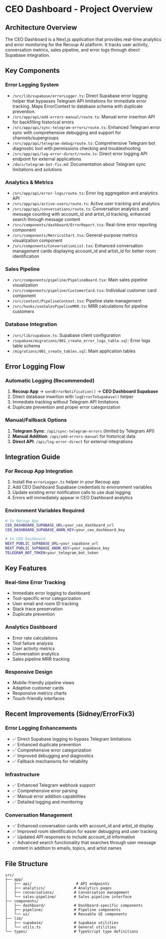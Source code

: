 # CEO Dashboard - Project Overview

## Architecture Overview

The CEO Dashboard is a Next.js application that provides real-time analytics and error monitoring for the Recoup AI platform. It tracks user activity, conversation metrics, sales pipeline, and error logs through direct Supabase integration.

## Key Components

### Error Logging System
- `/src/lib/supabase/errorLogger.ts`: Direct Supabase error logging helper that bypasses Telegram API limitations for immediate error tracking. Maps ErrorContext to database schema with duplicate prevention.
- `/src/app/api/add-errors-manual/route.ts`: Manual error insertion API for backfilling historical errors
- `/src/app/api/sync-telegram-errors/route.ts`: Enhanced Telegram error sync with comprehensive debugging and support for channels/supergroups
- `/src/app/api/telegram-debug/route.ts`: Comprehensive Telegram bot diagnostic tool with permissions checking and troubleshooting
- `/src/app/api/log-error-direct/route.ts`: Direct error logging API endpoint for external applications
- `/docs/telegram-bot-fix.md`: Documentation about Telegram sync limitations and solutions

### Analytics & Metrics
- `/src/app/api/error-logs/route.ts`: Error log aggregation and analytics API
- `/src/app/api/active-users/route.ts`: Active user tracking and analytics
- `/src/app/api/conversations/route.ts`: Conversation analytics and message counting with account_id and artist_id tracking, enhanced search through message content
- `/src/components/dashboard/ErrorReport.tsx`: Real-time error reporting component
- `/src/components/MetricsChart.tsx`: General-purpose metrics visualization component
- `/src/components/ConversationList.tsx`: Enhanced conversation management cards displaying account_id and artist_id for better room identification

### Sales Pipeline
- `/src/components/pipeline/PipelineBoard.tsx`: Main sales pipeline visualization
- `/src/components/pipeline/CustomerCard.tsx`: Individual customer card component
- `/src/context/PipelineContext.tsx`: Pipeline state management
- `/src/hooks/useSalesPipelineMRR.ts`: MRR calculations for pipeline customers

### Database Integration
- `/src/lib/supabase.ts`: Supabase client configuration
- `/supabase/migrations/001_create_error_logs_table.sql`: Error logs table schema
- `/migrations/001_create_tables.sql`: Main application tables

## Error Logging Flow

### Automatic Logging (Recommended)
1. **Recoup App** → `sendErrorNotification()` → **CEO Dashboard Supabase**
2. Direct database insertion with `logErrorToSupabase()` helper
3. Immediate tracking without Telegram API limitations
4. Duplicate prevention and proper error categorization

### Manual/Fallback Options
1. **Telegram Sync**: `/api/sync-telegram-errors` (limited by Telegram API)
2. **Manual Addition**: `/api/add-errors-manual` for historical data
3. **Direct API**: `/api/log-error-direct` for external integrations

## Integration Guide

### For Recoup App Integration
1. Install the `errorLogger.ts` helper in your Recoup app
2. Add CEO Dashboard Supabase credentials to environment variables
3. Update existing error notification calls to use dual logging
4. Errors will immediately appear in CEO Dashboard analytics

### Environment Variables Required
```bash
# In Recoup App
CEO_DASHBOARD_SUPABASE_URL=your_ceo_dashboard_url
CEO_DASHBOARD_SUPABASE_ANON_KEY=your_ceo_dashboard_key

# In CEO Dashboard
NEXT_PUBLIC_SUPABASE_URL=your_supabase_url
NEXT_PUBLIC_SUPABASE_ANON_KEY=your_supabase_key
TELEGRAM_BOT_TOKEN=your_telegram_bot_token
```

## Key Features

### Real-time Error Tracking
- Immediate error logging to dashboard
- Tool-specific error categorization
- User email and room ID tracking
- Stack trace preservation
- Duplicate prevention

### Analytics Dashboard
- Error rate calculations
- Tool failure analysis
- User activity metrics
- Conversation analytics
- Sales pipeline MRR tracking

### Responsive Design
- Mobile-friendly pipeline views
- Adaptive customer cards
- Responsive metrics charts
- Touch-friendly interfaces

## Recent Improvements (Sidney/ErrorFix3)

### Error Logging Enhancements
- ✅ Direct Supabase logging to bypass Telegram limitations
- ✅ Enhanced duplicate prevention
- ✅ Comprehensive error categorization
- ✅ Improved debugging and diagnostics
- ✅ Fallback mechanisms for reliability

### Infrastructure
- ✅ Enhanced Telegram webhook support
- ✅ Comprehensive error parsing
- ✅ Manual error addition capabilities
- ✅ Detailed logging and monitoring

### Conversation Management
- ✅ Enhanced conversation cards with account_id and artist_id display
- ✅ Improved room identification for easier debugging and user tracking
- ✅ Updated API responses to include account_id information
- ✅ Advanced search functionality that searches through user message content in addition to emails, topics, and artist names

## File Structure

```
src/
├── app/
│   ├── api/                    # API endpoints
│   ├── analytics/             # Analytics pages
│   ├── conversations/         # Conversation management
│   └── sales-pipeline/        # Sales pipeline interface
├── components/
│   ├── dashboard/             # Dashboard-specific components
│   ├── pipeline/              # Pipeline components
│   └── ui/                    # Reusable UI components
├── lib/
│   ├── supabase/              # Supabase utilities
│   └── utils.ts               # General utilities
└── types/                     # TypeScript type definitions
```



